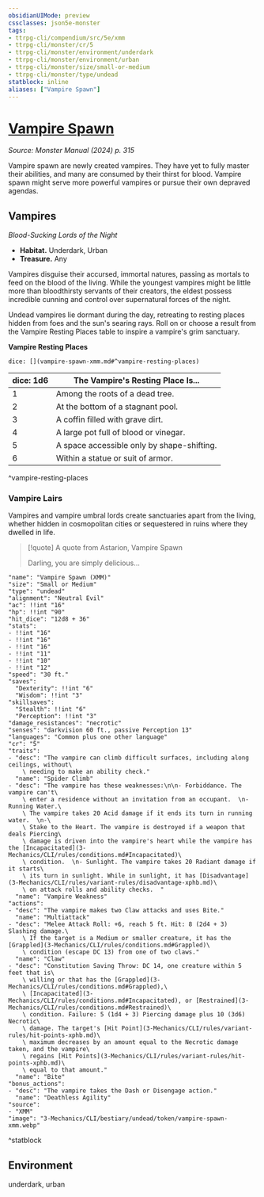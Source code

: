 ```yaml
---
obsidianUIMode: preview
cssclasses: json5e-monster
tags:
- ttrpg-cli/compendium/src/5e/xmm
- ttrpg-cli/monster/cr/5
- ttrpg-cli/monster/environment/underdark
- ttrpg-cli/monster/environment/urban
- ttrpg-cli/monster/size/small-or-medium
- ttrpg-cli/monster/type/undead
statblock: inline
aliases: ["Vampire Spawn"]
---
```

# [Vampire Spawn](3-Mechanics\CLI\bestiary\undead/vampire-spawn-xmm.md)
*Source: Monster Manual (2024) p. 315*  

Vampire spawn are newly created vampires. They have yet to fully master their abilities, and many are consumed by their thirst for blood. Vampire spawn might serve more powerful vampires or pursue their own depraved agendas.

## Vampires

*Blood-Sucking Lords of the Night*

- **Habitat.** Underdark, Urban  
- **Treasure.** Any  

Vampires disguise their accursed, immortal natures, passing as mortals to feed on the blood of the living. While the youngest vampires might be little more than bloodthirsty servants of their creators, the eldest possess incredible cunning and control over supernatural forces of the night.

Undead vampires lie dormant during the day, retreating to resting places hidden from foes and the sun's searing rays. Roll on or choose a result from the Vampire Resting Places table to inspire a vampire's grim sanctuary.

**Vampire Resting Places**

`dice: [](vampire-spawn-xmm.md#^vampire-resting-places)`

| dice: 1d6 | The Vampire's Resting Place Is... |
|-----------|-----------------------------------|
| 1 | Among the roots of a dead tree. |
| 2 | At the bottom of a stagnant pool. |
| 3 | A coffin filled with grave dirt. |
| 4 | A large pot full of blood or vinegar. |
| 5 | A space accessible only by shape-shifting. |
| 6 | Within a statue or suit of armor. |
^vampire-resting-places

### Vampire Lairs

Vampires and vampire umbral lords create sanctuaries apart from the living, whether hidden in cosmopolitan cities or sequestered in ruins where they dwelled in life.

> [!quote] A quote from Astarion, Vampire Spawn  
> 
> Darling, you are simply delicious...


```statblock
"name": "Vampire Spawn (XMM)"
"size": "Small or Medium"
"type": "undead"
"alignment": "Neutral Evil"
"ac": !!int "16"
"hp": !!int "90"
"hit_dice": "12d8 + 36"
"stats":
- !!int "16"
- !!int "16"
- !!int "16"
- !!int "11"
- !!int "10"
- !!int "12"
"speed": "30 ft."
"saves":
  "Dexterity": !!int "6"
  "Wisdom": !!int "3"
"skillsaves":
  "Stealth": !!int "6"
  "Perception": !!int "3"
"damage_resistances": "necrotic"
"senses": "darkvision 60 ft., passive Perception 13"
"languages": "Common plus one other language"
"cr": "5"
"traits":
- "desc": "The vampire can climb difficult surfaces, including along ceilings, without\
    \ needing to make an ability check."
  "name": "Spider Climb"
- "desc": "The vampire has these weaknesses:\n\n- Forbiddance. The vampire can't\
    \ enter a residence without an invitation from an occupant.  \n- Running Water.\
    \ The vampire takes 20 Acid damage if it ends its turn in running water.  \n-\
    \ Stake to the Heart. The vampire is destroyed if a weapon that deals Piercing\
    \ damage is driven into the vampire's heart while the vampire has the [Incapacitated](3-Mechanics/CLI/rules/conditions.md#Incapacitated)\
    \ condition.  \n- Sunlight. The vampire takes 20 Radiant damage if it starts\
    \ its turn in sunlight. While in sunlight, it has [Disadvantage](3-Mechanics/CLI/rules/variant-rules/disadvantage-xphb.md)\
    \ on attack rolls and ability checks.  "
  "name": "Vampire Weakness"
"actions":
- "desc": "The vampire makes two Claw attacks and uses Bite."
  "name": "Multiattack"
- "desc": "Melee Attack Roll: +6, reach 5 ft. Hit: 8 (2d4 + 3) Slashing damage.\
    \ If the target is a Medium or smaller creature, it has the [Grappled](3-Mechanics/CLI/rules/conditions.md#Grappled)\
    \ condition (escape DC 13) from one of two claws."
  "name": "Claw"
- "desc": "Constitution Saving Throw: DC 14, one creature within 5 feet that is\
    \ willing or that has the [Grappled](3-Mechanics/CLI/rules/conditions.md#Grappled),\
    \ [Incapacitated](3-Mechanics/CLI/rules/conditions.md#Incapacitated), or [Restrained](3-Mechanics/CLI/rules/conditions.md#Restrained)\
    \ condition. Failure: 5 (1d4 + 3) Piercing damage plus 10 (3d6) Necrotic\
    \ damage. The target's [Hit Point](3-Mechanics/CLI/rules/variant-rules/hit-points-xphb.md)\
    \ maximum decreases by an amount equal to the Necrotic damage taken, and the vampire\
    \ regains [Hit Points](3-Mechanics/CLI/rules/variant-rules/hit-points-xphb.md)\
    \ equal to that amount."
  "name": "Bite"
"bonus_actions":
- "desc": "The vampire takes the Dash or Disengage action."
  "name": "Deathless Agility"
"source":
- "XMM"
"image": "3-Mechanics/CLI/bestiary/undead/token/vampire-spawn-xmm.webp"
```
^statblock

## Environment

underdark, urban